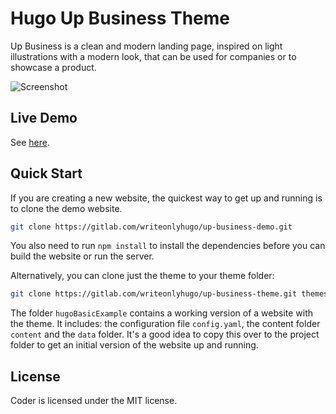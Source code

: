 # Hugo Up Business Theme

Up Business is a clean and modern landing page, inspired on light illustrations
with a modern look, that can be used for companies or to showcase a product.

![Screenshot](https://gitlab.com/writeonlyhugo/up-business-theme/-/blob/f4e11eb377d9f7f1d8305d278538f8af05d365e5/images/screenshot.png)

## Live Demo

See [here](https://writeonlyhugo.gitlab.io/up-business-theme/post/).

## Quick Start

If you are creating a new website, the quickest way to get up and running is to
clone the demo website.

```bash
git clone https://gitlab.com/writeonlyhugo/up-business-demo.git
```

You also need to run `npm install` to install the dependencies before you can
build the website or run the server.

Alternatively, you can clone just the theme to your theme folder:

```bash
git clone https://gitlab.com/writeonlyhugo/up-business-theme.git themes/up-business-theme
```

The folder `hugoBasicExample` contains a working version of a website with the
theme. It includes: the configuration file `config.yaml`, the content folder
`content` and the `data` folder. It's a good idea to copy this over to the
project folder to get an initial version of the website up and running.

## License 

Coder is licensed under the MIT license.
